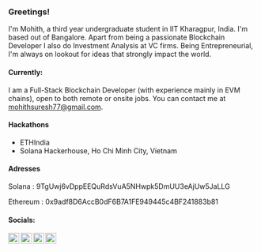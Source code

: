 ### Greetings!
I'm Mohith, a third year undergraduate student in IIT Kharagpur, India. I'm based out of Bangalore. Apart from being a passionate Blockchain Developer I also do Investment Analysis at VC firms. Being Entrepreneurial, I'm always on lookout for ideas that strongly impact the world.

#### Currently:
I am a Full-Stack Blockchain Developer (with experience mainly in EVM chains), open to both remote or onsite jobs. You can contact me at mohithsuresh77@gmail.com.


<!--#### Projects:


* Adding RISC-V support for [Gentoo Prefix](https://github.com/gentoo/prefix)

* Writing Nix modules for [Minimint](https://github.com/fedimint/minimint)

* Packaging NLnet applications with Nix -->


 #### Hackathons 
 
- ETHIndia
- Solana Hackerhouse, Ho Chi Minh City, Vietnam
<!-- #### Previously: -->
<!-- #### Talks -->
<!-- #### Personal Projects-->


#### Adresses



Solana : 9TgUwj6vDppEEQuRdsVuA5NHwpk5DmUU3eAjUw5JaLLG

Ethereum : 0x9adf8D6AccB0dF6B7A1FE949445c4BF241883b81





#### Socials:


<a href="https://discord.com/users/931222074092056616">
  <img align="left" alt="Mohith's Discord" width="22px" src="https://raw.githubusercontent.com/peterthehan/peterthehan/master/assets/discord.svg" />
</a>
<a href="https://twitter.com/mohithsuresh77">
  <img align="left" alt="Mohith | Twitter" width="22px" src="https://raw.githubusercontent.com/peterthehan/peterthehan/master/assets/twitter.svg" />
</a>
<a href="https://www.linkedin.com/in/mohith-suresh/">
  <img align="left" alt="Mohith LinkedIN" width="22px" src="https://raw.githubusercontent.com/peterthehan/peterthehan/master/assets/linkedin.svg" />
</a> 
 <a href="https://t.me/blockchainwe">
  <img align="left" alt="Mohith telegram" width="22px"src="https://upload.wikimedia.org/wikipedia/commons/8/82/Telegram_logo.svg" />
</a>


<!-- ![Metrics](https://metrics.lecoq.io/wiredhikari?template=classic&isocalendar=1&habits=1&music=1&stars=1&isocalendar.duration=half-year&stars.limit=4&habits.from=202&habits.days=14&habits.facts=true&habits.charts=false&habits.charts.type=chartist&habits.trim=false&music.limit=4&music.played.at=false&music.time.range=short&music.top.type=tracks&music.user=.user.login&config.timezone=Asia%2FKolkata) -->





